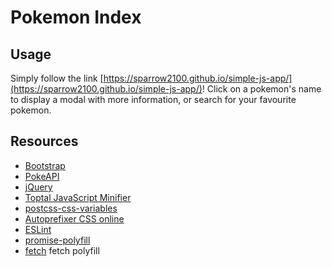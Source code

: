 # Pokemon Index

## Usage

Simply follow the link [https://sparrow2100.github.io/simple-js-app/](https://sparrow2100.github.io/simple-js-app/)! Click on a pokemon's name to display a modal with more information, or search for your favourite pokemon.

## Resources

- [Bootstrap](https://getbootstrap.com/)
- [PokeAPI](https://pokeapi.co/docs/v2)
- [jQuery](https://jquery.com/)
- [Toptal JavaScript Minifier](https://www.toptal.com/developers/javascript-minifier)
- [postcss-css-variables](https://madlittlemods.github.io/postcss-css-variables/playground/)
- [Autoprefixer CSS online](http://autoprefixer.github.io/)
- [ESLint](https://eslint.org/docs/latest/use/getting-started)
- [promise-polyfill](https://github.com/taylorhakes/promise-polyfill)
- [fetch](https://github.com/JakeChampion/fetch) fetch polyfill
